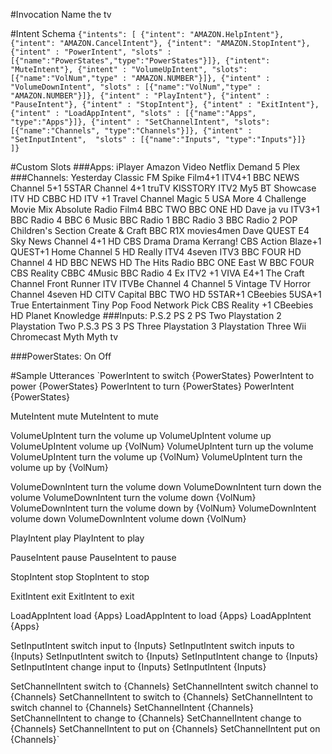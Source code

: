 #Invocation Name
the tv


#Intent Schema
`{"intents": [
    {"intent": "AMAZON.HelpIntent"},
    {"intent": "AMAZON.CancelIntent"},
    {"intent": "AMAZON.StopIntent"},
    {"intent" : "PowerIntent",
        "slots" : [{"name":"PowerStates","type":"PowerStates"}]},
    {"intent": "MuteIntent"},
    {"intent" : "VolumeUpIntent",
        "slots":[{"name":"VolNum","type" : "AMAZON.NUMBER"}]},
    {"intent" : "VolumeDownIntent",
        "slots" : [{"name":"VolNum","type" : "AMAZON.NUMBER"}]},
    {"intent" : "PlayIntent"},
    {"intent" : "PauseIntent"},
    {"intent" : "StopIntent"},
    {"intent" : "ExitIntent"},
    {"intent" : "LoadAppIntent",
        "slots" : [{"name":"Apps", "type":"Apps"}]},
    {"intent" : "SetChannelIntent",
        "slots": [{"name":"Channels", "type":"Channels"}]},
    {"intent" : "SetInputIntent", 
        "slots" : [{"name":"Inputs", "type":"Inputs"}]}  
]}`


#Custom Slots
###Apps:
    iPlayer
    Amazon Video
    Netflix
    Demand 5
    Plex
###Channels:
    Yesterday
    Classic FM
    Spike
    Film4+1
    ITV4+1
    BBC NEWS
    Channel 5+1
    5STAR
    Channel 4+1
    truTV
    KISSTORY
    ITV2
    My5
    BT Showcase
    ITV HD
    CBBC HD
    ITV +1
    Travel Channel
    Magic
    5 USA
    More 4
    Challenge
    Movie Mix
    Absolute Radio
    Film4
    BBC TWO
    BBC ONE HD
    Dave ja vu
    ITV3+1
    BBC Radio 4
    BBC 6 Music
    BBC Radio 1
    BBC Radio 3
    BBC Radio 2
    POP
    Children's Section
    Create & Craft
    BBC R1X
    movies4men
    Dave
    QUEST
    E4
    Sky News
    Channel 4+1 HD
    CBS Drama
    Drama
    Kerrang!
    CBS Action
    Blaze+1
    QUEST+1
    Home
    Channel 5 HD
    Really
    ITV4
    4seven
    ITV3
    BBC FOUR HD
    Channel 4 HD
    BBC NEWS HD
    The Hits Radio
    BBC ONE East W
    BBC FOUR
    CBS Reality
    CBBC
    4Music
    BBC Radio 4 Ex
    ITV2 +1
    VIVA
    E4+1
    The Craft Channel
    Front Runner
    ITV
    ITVBe
    Channel 4
    Channel 5
    Vintage TV
    Horror Channel
    4seven HD
    CITV
    Capital
    BBC TWO HD
    5STAR+1
    CBeebies
    5USA+1
    True Entertainment
    Tiny Pop
    Food Network
    Pick
    CBS Reality +1
    CBeebies HD
    Planet Knowledge
###Inputs:
    P.S.2
    PS 2
    PS Two
    Playstation 2
    Playstation Two
    P.S.3
    PS 3
    PS Three
    Playstation 3
    Playstation Three
    Wii
    Chromecast
    Myth
    Myth tv

###PowerStates:
    On
    Off

#Sample Utterances
`PowerIntent to switch {PowerStates}
PowerIntent to power {PowerStates}
PowerIntent to turn {PowerStates}
PowerIntent {PowerStates}

MuteIntent mute
MuteIntent to mute

VolumeUpIntent turn the volume up
VolumeUpIntent volume up
VolumeUpIntent volume up {VolNum}
VolumeUpIntent turn up the volume
VolumeUpIntent turn the volume up {VolNum}
VolumeUpIntent turn the volume up by {VolNum}

VolumeDownIntent turn the volume down
VolumeDownIntent turn down the volume
VolumeDownIntent turn the volume down {VolNum}
VolumeDownIntent turn the volume down by {VolNum}
VolumeDownIntent volume down
VolumeDownIntent volume down {VolNum}

PlayIntent play
PlayIntent to play
      
PauseIntent pause
PauseIntent to pause
      
StopIntent stop
StopIntent to stop
      
ExitIntent exit
ExitIntent to exit
      
LoadAppIntent load {Apps}
LoadAppIntent to load {Apps}
LoadAppIntent {Apps}

SetInputIntent switch input to {Inputs}
SetInputIntent switch inputs to {Inputs}
SetInputIntent switch to {Inputs}
SetInputIntent change to {Inputs}
SetInputIntent change input to {Inputs}
SetInputIntent {Inputs}

SetChannelIntent switch to {Channels}
SetChannelIntent switch channel to {Channels}
SetChannelIntent to switch to {Channels}
SetChannelIntent to switch channel to {Channels}
SetChannelIntent {Channels}
SetChannelIntent to change to {Channels}
SetChannelIntent change to {Channels}
SetChannelIntent to put on {Channels}
SetChannelIntent put on {Channels}`

